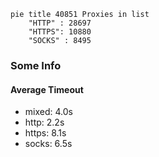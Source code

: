 
```mermaid
pie title 40851 Proxies in list
    "HTTP" : 28697
    "HTTPS": 10880
    "SOCKS" : 8495
```

### Some Info
#### Average Timeout

- mixed: 4.0s
- http: 2.2s
- https: 8.1s
- socks: 6.5s